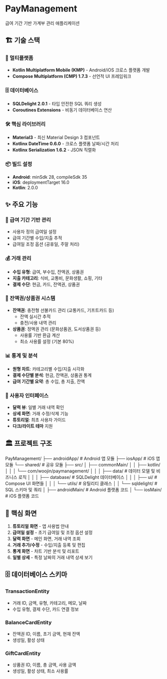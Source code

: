  # PayManagement

  급여 기간 기반 가계부 관리 애플리케이션

  ## 🏗️ 기술 스택

  ### 📱 멀티플랫폼
  - **Kotlin Multiplatform Mobile (KMP)** - Android/iOS 크로스 플랫폼 개발
  - **Compose Multiplatform (CMP) 1.7.3** - 선언적 UI 프레임워크

  ### 🗄️ 데이터베이스
  - **SQLDelight 2.0.1** - 타입 안전한 SQL 쿼리 생성
  - **Coroutines Extensions** - 비동기 데이터베이스 연산

  ### 🛠️ 핵심 라이브러리
  - **Material3** - 최신 Material Design 3 컴포넌트
  - **Kotlinx DateTime 0.6.0** - 크로스 플랫폼 날짜/시간 처리
  - **Kotlinx Serialization 1.6.2** - JSON 직렬화

  ### 📦 빌드 설정
  - **Android**: minSdk 28, compileSdk 35
  - **iOS**: deploymentTarget 16.0
  - **Kotlin**: 2.0.0

  ## ✨ 주요 기능

  ### 📅 급여 기간 기반 관리
  - 사용자 정의 급여일 설정
  - 급여 기간별 수입/지출 추적
  - 급여일 조정 옵션 (공휴일, 주말 처리)

  ### 💰 거래 관리
  - **수입 유형**: 급여, 부수입, 잔액권, 상품권
  - **지출 카테고리**: 식비, 교통비, 문화생활, 쇼핑, 기타
  - **결제 수단**: 현금, 카드, 잔액권, 상품권

  ### 🎫 잔액권/상품권 시스템
  - **잔액권**: 충전형 선불카드 관리 (교통카드, 기프트카드 등)
    - 잔액 실시간 추적
    - 충전/사용 내역 관리
  - **상품권**: 정액권 관리 (문화상품권, 도서상품권 등)
    - 사용률 기반 환급 계산
    - 최소 사용률 설정 (기본 80%)

  ### 📊 통계 및 분석
  - **원형 차트**: 카테고리별 수입/지출 시각화
  - **결제 수단별 분석**: 현금, 잔액권, 상품권 통계
  - **급여 기간별 요약**: 총 수입, 총 지출, 잔액

  ### 📱 사용자 인터페이스
  - **달력 뷰**: 일별 거래 내역 확인
  - **상세 화면**: 거래 수정/삭제 기능
  - **튜토리얼**: 최초 사용자 가이드
  - **다크/라이트 테마** 지원

## 🏛️ 프로젝트 구조

PayManagement/
├── androidApp/                 # Android 앱 모듈
├── iosApp/                     # iOS 앱 모듈
└── shared/                     # 공유 모듈
    ├── src/
    │   ├── commonMain/
    │   │   ├── kotlin/
    │   │   │   └── com/woojin/paymanagement/
    │   │   │       ├── data/          # 데이터 모델 및 비즈니스 로직
    │   │   │       ├── database/      # SQLDelight 데이터베이스
    │   │   │       ├── ui/            # Compose UI 화면들
    │   │   │       └── utils/         # 유틸리티 클래스
    │   │   └── sqldelight/            # SQL 스키마 및 쿼리
    │   ├── androidMain/               # Android 플랫폼 코드
    │   └── iosMain/                   # iOS 플랫폼 코드


  ## 🎯 핵심 화면

  1. **튜토리얼 화면** - 앱 사용법 안내
  2. **급여일 설정** - 초기 급여일 및 조정 옵션 설정
  3. **달력 화면** - 메인 화면, 거래 내역 조회
  4. **거래 추가/수정** - 수입/지출 등록 및 편집
  5. **통계 화면** - 차트 기반 분석 및 리포트
  6. **일별 상세** - 특정 날짜의 거래 내역 상세 보기

  ## 🗄️ 데이터베이스 스키마

  ### TransactionEntity
  - 거래 ID, 금액, 유형, 카테고리, 메모, 날짜
  - 수입 유형, 결제 수단, 카드 연결 정보

  ### BalanceCardEntity
  - 잔액권 ID, 이름, 초기 금액, 현재 잔액
  - 생성일, 활성 상태

  ### GiftCardEntity
  - 상품권 ID, 이름, 총 금액, 사용 금액
  - 생성일, 활성 상태, 최소 사용률
